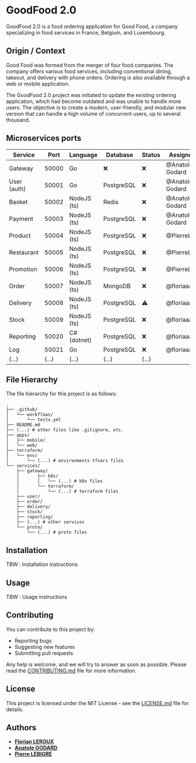 # GoodFood 2.0

GoodFood 2.0 is a food ordering application for Good Food, a company specializing in food services in France, Belgium, and Luxembourg.

## Origin / Context

Good Food was formed from the merger of four food companies. The company offers various food services, including conventional dining, takeout, and delivery with phone orders. Ordering is also available through a web or mobile application.

The GoodFood 2.0 project was initiated to update the existing ordering application, which had become outdated and was unable to handle more users. The objective is to create a modern, user-friendly, and modular new version that can handle a high volume of concurrent users, up to several thousand.

## Microservices ports

| Service     | Port  | Language    | Database   | Status | Assignee        |
| ----------- | ----- | ----------- | ---------- | ------ | --------------- |
| Gateway     | 50000 | Go          | ❌         | ❌     | @Anatole-Godard |
| User (auth) | 50001 | Go          | PostgreSQL | ❌     | @Anatole-Godard |
| Basket      | 50002 | NodeJS (ts) | Redis      | ❌     | @Anatole-Godard |
| Payment     | 50003 | NodeJS (ts) | PostgreSQL | ❌     | @Anatole-Godard |
| Product     | 50004 | NodeJS (ts) | PostgreSQL | ❌     | @PierreLbg      |
| Restaurant  | 50005 | NodeJS (ts) | PostgreSQL | ❌     | @PierreLbg      |
| Promotion   | 50006 | NodeJS (ts) | PostgreSQL | ❌     | @PierreLbg      |
| Order       | 50007 | NodeJS (ts) | MongoDB    | ❌     | @floriaaan      |
| Delivery    | 50008 | NodeJS (ts) | PostgreSQL | ⚠️     | @floriaaan      |
| Stock       | 50009 | NodeJS (ts) | PostgreSQL | ❌     | @floriaaan      |
| Reporting   | 50020 | C# (dotnet) | PostgreSQL | ❌     | @floriaaan      |
| Log         | 50021 | Go          | PostgreSQL | ❌     | @floriaaan      |
| (...)       | (...) | (...)       | (...)      | (...)  |

## File Hierarchy

The file hierarchy for this project is as follows:

```
.
├── .github/
│   └── workflows/
│       └── tests.yml
├── README.md
├── (...) # other files like .gitignore, etc.
├── apps/
│   ├── mobile/
│   └── web/
├── terraform/
│   └── env/
│       └── (...) # environments tfvars files
└── services/
    ├── gateway/
    │       ├── k8s/
    │       │   └── (...) # k8s files
    │       └── terraform/
    │           └── (...) # terraform files
    ├── user/
    ├── order/
    ├── delivery/
    ├── stock/
    ├── reporting/
    ├── (...) # other services
    └── proto/
        └── (...) # proto files
```

## Installation

TBW : Installation instructions

## Usage

TBW : Usage instructions

## Contributing

You can contribute to this project by:

- Reporting bugs
- Suggesting new features
- Submitting pull requests

Any help is welcome, and we will try to answer as soon as possible.
Please read the [CONTRIBUTING.md](CONTRIBUTING.md) file for more information.

## License

This project is licensed under the MIT License - see the [LICENSE.md](LICENSE.md) file for details.

## Authors

- **[Florian LEROUX](https://github.com/floriaaan)**
- **[Anatole GODARD](https://github.com/Anatole-Godard)**
- **[Pierre LEBIGRE](https://github.com/PierreLbg)**
